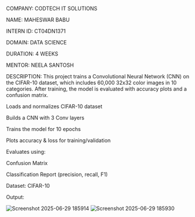 COMPANY: CODTECH IT SOLUTIONS

NAME: MAHESWAR BABU

INTERN ID: CT04DN1371

DOMAIN: DATA SCIENCE

DURATION: 4 WEEKS

MENTOR: NEELA SANTOSH

DESCRIPTION:
This project trains a Convolutional Neural Network (CNN) on the CIFAR-10 dataset, which includes 60,000 32x32 color images in 10 categories. After training, the model is evaluated with accuracy plots and a confusion matrix.

Loads and normalizes CIFAR-10 dataset

Builds a CNN with 3 Conv layers

Trains the model for 10 epochs

Plots accuracy & loss for training/validation

Evaluates using:

Confusion Matrix

Classification Report (precision, recall, F1)

Dataset: CIFAR-10

Output:

![Screenshot 2025-06-29 185914](https://github.com/user-attachments/assets/901b656a-5d96-40b1-ab82-061199461755)
![Screenshot 2025-06-29 185930](https://github.com/user-attachments/assets/69a19b75-3732-4070-b572-2bb75e370653)
